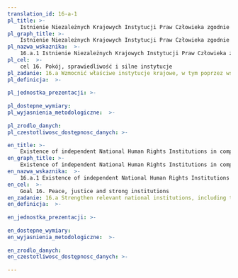```yaml
---
translation_id: 16-a-1
pl_title: >-
    Istnienie Niezależnych Krajowych Instytucji Praw Człowieka zgodnie z zasadami paryskimi
pl_graph_title: >-
    Istnienie Niezależnych Krajowych Instytucji Praw Człowieka zgodnie z zasadami paryskimi
pl_nazwa_wskaznika:  >-
    16.a.1 Istnienie Niezależnych Krajowych Instytucji Praw Człowieka zgodnie z zasadami paryskimi
pl_cel:  >-
    cel 16. Pokój, sprawiedliwość i silne instytucje
pl_zadanie: 16.a Wzmocnić właściwe instytucje krajowe, w tym poprzez współpracę międzynarodową oraz budować zdolności na wszystkich szczeblach, w szczególności w krajach rozwijających się, na rzecz zapobiegania przemocy oraz zwalczania terroryzmu i przestępczości.
pl_definicja:  >-
    
pl_jednostka_prezentacji: >-
    
pl_dostepne_wymiary: 
pl_wyjasnienia_metodologiczne:  >-
    
pl_zrodlo_danych: 
pl_czestotliwosc_dostępnosc_danych: >-

en_title: >-
    Existence of independent National Human Rights Institutions in compliance with the Paris Principles
en_graph_title: >-
    Existence of independent National Human Rights Institutions in compliance with the Paris Principles
en_nazwa_wskaznika:  >-
    16.a.1 Existence of independent National Human Rights Institutions in compliance with the Paris Principles
en_cel:  >-
    Goal 16. Peace, justice and strong institutions
en_zadanie: 16.a Strengthen relevant national institutions, including through international cooperation, for building capacity at all levels, in particular in developing countries, to prevent violence and combat terrorism and crime
en_definicja:  >-
    
en_jednostka_prezentacji: >-
    
en_dostepne_wymiary: 
en_wyjasnienia_metodologiczne:  >-
    
en_zrodlo_danych: 
en_czestotliwosc_dostępnosc_danych: >-
    
---
```

